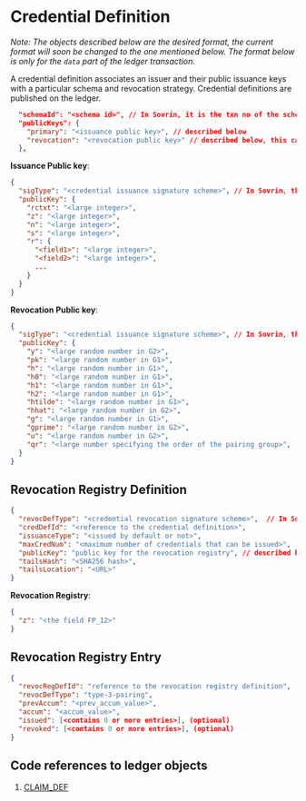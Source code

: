 # Credential Definition
*Note: The objects described below are the desired format, the current format will soon be changed to the one mentioned below. The format below is only for the `data` part of the ledger transaction.*

A credential definition associates an issuer and their public issuance
keys with a particular schema and revocation strategy. Credential
definitions are published on the ledger. 

```json
  "schemaId": "<schema id>", // In Sovrin, it is the txn no of the schema
  "publicKeys": {
    "primary": "<issuance public key>", // described below
    "revocation": "<revocation public key>" // described below, this can be empty if the credential is non-revocable.
  },
```

**Issuance Public key**:
```json
{
  "sigType": "<credential issuance signature scheme>", // In Sovrin, there is only 1 as of now called CL,
  "publicKey": {
    "rctxt": "<large integer>",
    "z": "<large integer>",
    "n": "<large integer>",
    "s": "<large integer>",
    "r": {
      "<field1>": "<large integer>",
      "<field2>": "<large integer>",
      ...
    }
  }
}
```

**Revocation Public key**:
```json
{
  "sigType": "<credential issuance signature scheme>", // In Sovrin, there is only 1 as of now called type-3-pairing
  "publicKey": {
    "y": "<large random number in G2>",
    "pk": "<large random number in G1>",
    "h": "<large random number in G1>",
    "h0": "<large random number in G1>",
    "h1": "<large random number in G1>",
    "h2": "<large random number in G1>",
    "htilde": "<large random number in G1>",
    "hhat": "<large random number in G2>",
    "g": "<large random number in G1>",
    "gprime": "<large random number in G2>",
    "u": "<large random number in G2>",
    "qr": "<large number specifying the order of the pairing group>",
  }
}
```

## Revocation Registry Definition
```json
{
  "revocDefType": "<credential revocation signature scheme>",  // In Sovrin, there is only 1 as of now called type-3-pairing
  "credDefId": "<reference to the credential definition>",
  "issuanceType": "<issued by default or not>",
  "maxCredNum": "<maximum number of credentials that can be issued>",
  "publicKey": "public key for the revocation registry", // described belwo
  "tailsHash": "<SHA256 hash>",
  "tailsLocation": "<URL>"
}
```

**Revocation Registry**:
```json
{
  "z": "<the field FP_12>"
}
```

## Revocation Registry Entry
```json
{
  "revocRegDefId": "reference to the revocation registry definition",
  "revocDefType": "type-3-pairing",
  "prevAccum": "<prev_accum_value>",
  "accum": "<accum_value>",
  "issued": [<contains 0 or more entries>], (optional)
  "revoked": [<contains 0 or more entries>], (optional)
}
```

## Code references to ledger objects
1. [CLAIM_DEF](https://github.com/hyperledger/indy-sdk/blob/778a38d92234080bb77c6dd469a8ff298d9b7154/libindy/src/services/ledger/types.rs#L234)
